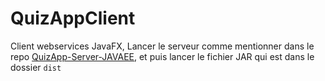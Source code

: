 # QuizAppClient 
Client webservices JavaFX, Lancer le serveur comme mentionner dans le repo [QuizApp-Server-JAVAEE](https://github.com/tellach/QuizApp-Server-JAVAEE), et puis lancer le fichier JAR
qui est dans le dossier `dist`
